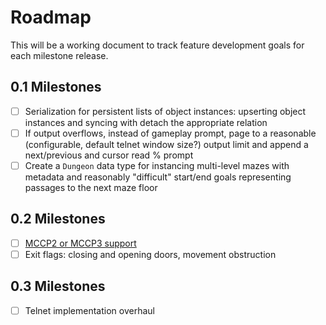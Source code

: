 # Roadmap

This will be a working document to track feature development goals for each milestone release.

## 0.1 Milestones

- [ ] Serialization for persistent lists of object instances: upserting object instances and syncing with detach the appropriate relation
- [ ] If output overflows, instead of gameplay prompt, page to a reasonable (configurable, default telnet window size?) output limit and append a next/previous and cursor read % prompt
- [ ] Create a `Dungeon` data type for instancing multi-level mazes with metadata and reasonably "difficult" start/end goals representing passages to the next maze floor

## 0.2 Milestones

- [ ] [MCCP2 or MCCP3 support](https://mudhalla.net/tintin/protocols/mccp/)
- [ ] Exit flags: closing and opening doors, movement obstruction

## 0.3 Milestones

- [ ] Telnet implementation overhaul